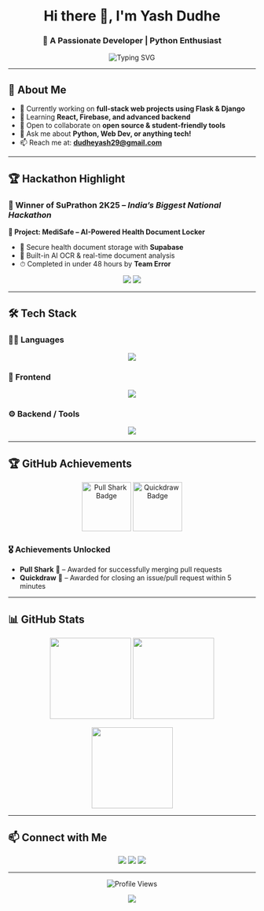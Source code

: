 <h1 align="center">Hi there 👋, I'm Yash Dudhe</h1>
<h3 align="center">🚀 A Passionate Developer | Python Enthusiast</h3>

<p align="center">
  <img src="https://readme-typing-svg.herokuapp.com?font=Fira+Code&weight=600&size=24&pause=1000&color=00C897&center=true&vCenter=true&random=false&width=435&lines=Full-Stack+Web+Developer;Python+%26+AI+Enthusiast;Open-Source+Contributor;Hackathon+Winner+🏆" alt="Typing SVG" />
</p>

---

## 🧠 About Me

- 🔭 Currently working on **full-stack web projects using Flask & Django**
- 🌱 Learning **React, Firebase, and advanced backend**
- 👯 Open to collaborate on **open source & student-friendly tools**
- 💬 Ask me about **Python, Web Dev, or anything tech!**
- 📫 Reach me at: **dudheyash29@gmail.com**

---

## 🏆 Hackathon Highlight

### 🥇 Winner of SuPrathon 2K25 – *India’s Biggest National Hackathon*  

**🚀 Project: MediSafe – AI-Powered Health Document Locker**

- 🔐 Secure health document storage with **Supabase**
- 🤖 Built-in AI OCR & real-time document analysis
- ⏱ Completed in under 48 hours by **Team Error**

<p align="center">
  <a href="https://medisafe-locker.netlify.app/"><img src="https://img.shields.io/badge/-Live%20Demo-00C897?style=for-the-badge&logo=netlify&logoColor=white"></a>
  <a href="https://github.com/yogendra-27-bhange/medisafe-health-locker"><img src="https://img.shields.io/badge/-GitHub%20Repo-24292F?style=for-the-badge&logo=github"></a>
</p>

---

## 🛠️ Tech Stack

### 👨‍💻 Languages
<p align="center">
  <img src="https://skillicons.dev/icons?i=c,cpp,python,js,ts,java" />
</p>

### 🎨 Frontend
<p align="center">
  <img src="https://skillicons.dev/icons?i=html,css,tailwind,react" />
</p>

### ⚙️ Backend / Tools
<p align="center">
  <img src="https://skillicons.dev/icons?i=flask,django,firebase,mysql,git,github,netlify,vercel,supabase" />
</p>

---

## 🏆 GitHub Achievements

<p align="center">
  <img src="https://github.githubassets.com/images/modules/profile/achievements/pull-shark-default.png" width="100" alt="Pull Shark Badge" />
  <img src="https://github.githubassets.com/images/modules/profile/achievements/quickdraw-default.png" width="100" alt="Quickdraw Badge" />
</p>

### 🎖️ Achievements Unlocked
- **Pull Shark** 🦈 – Awarded for successfully merging pull requests  
- **Quickdraw** 🤠 – Awarded for closing an issue/pull request within 5 minutes  

---

## 📊 GitHub Stats

<p align="center">
  <img src="https://github-readme-stats.vercel.app/api?username=yashdudhe-28&show_icons=true&theme=radical" height="165"/>
  <img src="https://github-readme-streak-stats.herokuapp.com/?user=yashdudhe-28&theme=radical" height="165"/>
</p>

<p align="center">
  <img src="https://github-readme-stats.vercel.app/api/top-langs/?username=yashdudhe-28&layout=compact&theme=radical" height="165"/>
</p>

---

## 📫 Connect with Me

<p align="center">
  <a href="mailto:dudheyash29@gmail.com"><img src="https://img.shields.io/badge/Gmail-D14836?style=for-the-badge&logo=gmail&logoColor=white"></a>
  <a href="https://github.com/yashdudhe-28"><img src="https://img.shields.io/badge/GitHub-100000?style=for-the-badge&logo=github&logoColor=white"></a>
  <a href="#"><img src="https://img.shields.io/badge/Portfolio-00C897?style=for-the-badge&logo=vercel&logoColor=white"></a>
</p>

---

<p align="center">
  <img src="https://komarev.com/ghpvc/?username=yashdudhe-28&label=Profile%20Views&color=0e75b6&style=flat" alt="Profile Views" />
</p>

<p align="center">
  <img src="https://capsule-render.vercel.app/api?type=waving&color=gradient&height=120&section=footer"/>
</p>
